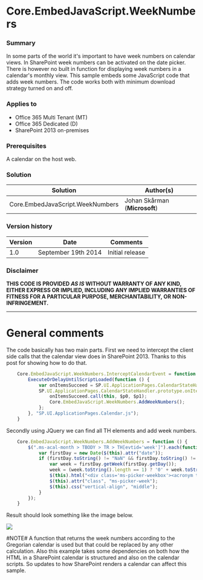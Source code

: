 # Core.EmbedJavaScript.WeekNumbers #

### Summary ###
In some parts of the world it's important to have week numbers on calendar views. In SharePoint week numbers can be 
activated on the date picker. There is however no built in function for displaying week numbers in a calendar's monthly view. 
This sample embeds some JavaScript code that adds week numbers. The code works both with minimum download strategy turned on and off.

### Applies to ###
-  Office 365 Multi Tenant (MT)
-  Office 365 Dedicated (D)
-  SharePoint 2013 on-premises

### Prerequisites ###
A calendar on the host web.

### Solution ###
Solution | Author(s)
---------|----------
Core.EmbedJavaScript.WeekNumbers | Johan Skårman (**Microsoft**)

### Version history ###
Version  | Date | Comments
---------| -----| --------
1.0  | September 19th 2014 | Initial release

### Disclaimer ###
**THIS CODE IS PROVIDED *AS IS* WITHOUT WARRANTY OF ANY KIND, EITHER EXPRESS OR IMPLIED, INCLUDING ANY IMPLIED WARRANTIES OF FITNESS FOR A PARTICULAR PURPOSE, MERCHANTABILITY, OR NON-INFRINGEMENT.**


----------

# General comments #
The code basically has two main parts. First we need to intercept the client side calls that the calendar view does in SharePoint 2013. Thanks to this post for showing how to do that.

```JavaScript
    Core.EmbedJavaScript.WeekNumbers.InterceptCalendarEvent = function () {
        ExecuteOrDelayUntilScriptLoaded(function () {
            var onItemsSucceed = SP.UI.ApplicationPages.CalendarStateHandler.prototype.onItemsSucceed;
            SP.UI.ApplicationPages.CalendarStateHandler.prototype.onItemsSucceed = function ($p0, $p1) {
                onItemsSucceed.call(this, $p0, $p1);
                Core.EmbedJavaScript.WeekNumbers.AddWeekNumbers();
            };
        }, "SP.UI.ApplicationPages.Calendar.js");
    }
```

Secondly using JQuery we can find all TH elements and add week numbers.

```JavaScript
    Core.EmbedJavaScript.WeekNumbers.AddWeekNumbers = function () {
        $(".ms-acal-month > TBODY > TR > TH[evtid='week']").each(function () {
            var firstDay = new Date($(this).attr("date"));
            if (firstDay.toString() != "NaN" && firstDay.toString() != "Invalid Date") {
                var week = firstDay.getWeek(firstDay.getDay());
                week = (week.toString().length == 1) ? '0' + week.toString() : week.toString();
                $(this).html("<div class='ms-picker-weekbox'><acronym title='Week number " + week + "'>" + week + "</acronym></div>");
                $(this).attr("class", "ms-picker-week");
                $(this).css("vertical-align", "middle");
            }
        });
    }
```

Result should look something like the image below.

![](http://i.imgur.com/tJNFtYL.png)

#NOTE#
A function that returns the week numbers according to the Gregorian calendar is used but that could be replaced by any other calculation. Also this example takes some dependencies on both how the HTML in a SharePoint calendar is structured and also on the calendar scripts. So updates to how SharePoint renders a calendar can affect this sample.